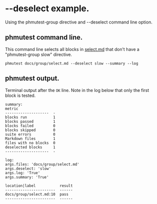 # --deselect example.

Using the phmutest-group directive and --deselect command line option.

## phmutest command line.

This command line selects all blocks in [select.md](select.md)
that don't have a "phmutest-group slow" directive.
```
phmutest docs/group/select.md --deselect slow --summary --log
```

## phmutest output.

Terminal output after the `OK` line.
Note in the log below that only the first block is tested.
```
summary:
metric
--------------------  -
blocks run            1
blocks passed         1
blocks failed         0
blocks skipped        0
suite errors          0
Markdown files        1
files with no blocks  0
deselected blocks     1
--------------------  -

log:
args.files: 'docs/group/select.md'
args.deselect: 'slow'
args.log: 'True'
args.summary: 'True'

location|label           result
-----------------------  ------
docs/group/select.md:10  pass
-----------------------  ------
```

